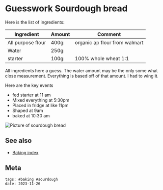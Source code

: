 # Guesswork Sourdough bread

Here is the list of ingredients:

| Ingredient        | Amount | Comment                       |
| ----------------- | ------ | ----------------------------- |
| All purpose flour | 400g   | organic ap flour from walmart |
| Water             | 250g   |                               |
| starter           | 100g   | 100% whole wheat 1:1          |

All ingredients here a guess. The water amount may be the only some what close measurement. Everything is based off of that amount. I had to wing it.

Here are the key events

- fed starter at 11 am
- Mixed everything at 5:30pm
- Placed in fridge at like 11pm
- Shaped at 9am
- baked at 10:30 am

![Picture of sourdough bread](20231127_114043.jpg)

## See also

- [Baking index](../292)

## Meta

    tags: #baking #sourdough
    date: 2023-11-26
